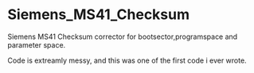 # Siemens_MS41_Checksum

Siemens MS41 Checksum corrector for bootsector,programspace and parameter space.

Code is extreamly messy, and this was one of the first code i ever wrote.
